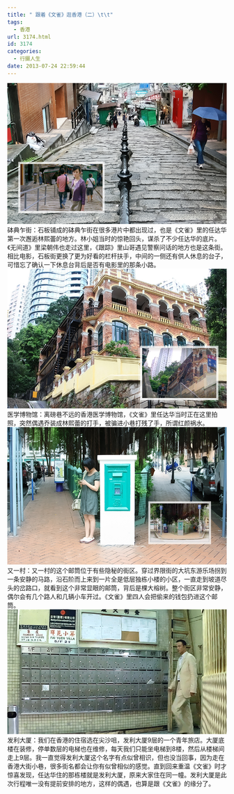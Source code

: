 ```yaml
---
title: " 跟着《文雀》逛香港（二）\t\t"
tags:
  - 香港
url: 3174.html
id: 3174
categories:
  - 行摄人生
date: 2013-07-24 22:59:44
---
```


![砵典乍街](../../images//2013/07/sparrow_bodianzajie.jpg) 砵典乍街：石板铺成的砵典乍街在很多港片中都出现过，也是《文雀》里的任达华第一次邂逅林熙蕾的地方。林小姐当时的惊艳回头，谋杀了不少任达华的底片。《无间道》里梁朝伟也走过这里，《跟踪》里山哥遇见警察问话的地方也是这条街。相比电影，石板街更换了更为好看的栏杆扶手，中间的一侧还有供人休息的台子，可惜忘了确认一下休息台背后是否有电影里的那条小路。 ![香港医学博物馆](../../images//2013/07/sparrow_yixue.jpg) 医学博物馆：离磅巷不远的香港医学博物馆，《文雀》里任达华当时正在这里拍照，突然偶遇乔装成林熙蕾的打手，被骗进小巷打残了手，所谓红颜祸水。 ![又一村](../../images//2013/07/sparrow_youyicun.jpg) 又一村：又一村的这个邮筒位于有些隐秘的街区。穿过界限街的大坑东游乐场拐到一条安静的马路，沿石阶而上来到一片全是低层独栋小楼的小区，一直走到坡道尽头的岔路口，就看到这个非常显眼的邮筒，背后是棵大榕树。整个街区非常安静，偶尔会有几个路人和几辆小车开过。《文雀》里四人会把偷来的钱包扔进这个邮筒。 ![发利大厦](../../images//2013/07/sparrow_fali.jpg) 发利大厦：我们在香港的住宿选在尖沙咀，发利大厦9层的一个青年旅店。大厦底楼在装修，停单数层的电梯也在维修，每天我们只能坐电梯到8楼，然后从楼梯间走上9层。我一直觉得发利大厦这个名字有点似曾相识，但也没当回事，因为走在香港大街小巷，很多街名都会让你有似曾相似的感觉。直到回来重温《文雀》时才惊喜发现，任达华住的那栋楼就是发利大厦，原来大家住在同一幢。发利大厦是此次行程唯一没有提前安排的地方，这样的偶遇，也算是跟《文雀》的缘分了。